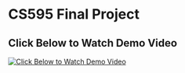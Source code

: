 # CS595 Final Project

## Click Below to Watch Demo Video

[![Click Below to Watch Demo Video](https://img.youtube.com/vi/JnZ056Eh-To/maxresdefault.jpg)](https://youtu.be/JnZ056Eh-To)
